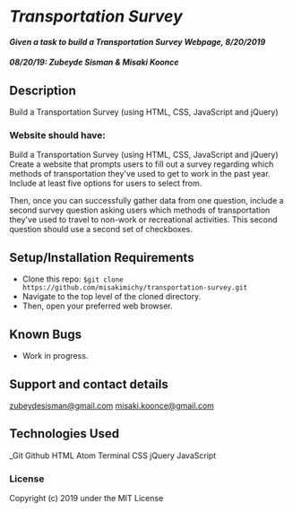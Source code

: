 # _Transportation Survey_

#### _Given a task to build a Transportation Survey Webpage, 8/20/2019_
#### _**08/20/19: Zubeyde Sisman & Misaki Koonce**_

## Description
Build a Transportation Survey (using HTML, CSS, JavaScript and jQuery)

### Website should have:

Build a Transportation Survey (using HTML, CSS, JavaScript and jQuery)
Create a website that prompts users to fill out a survey regarding which methods of transportation they've used to get to work in the past year. Include at least five options for users to select from.

Then, once you can successfully gather data from one question, include a second survey question asking users which methods of transportation they've used to travel to non-work or recreational activities. This second question should use a second set of checkboxes.
## Setup/Installation Requirements

* Clone this repo: `$git clone https://github.com/misakimichy/transportation-survey.git`
* Navigate to the top level of the cloned directory.
* Then, open your preferred web browser.

## Known Bugs

* Work in progress.

## Support and contact details

 zubeydesisman@gmail.com
 misaki.koonce@gmail.com

## Technologies Used

_Git Github  HTML Atom Terminal CSS jQuery JavaScript

### License

Copyright (c) 2019 under the MIT License
